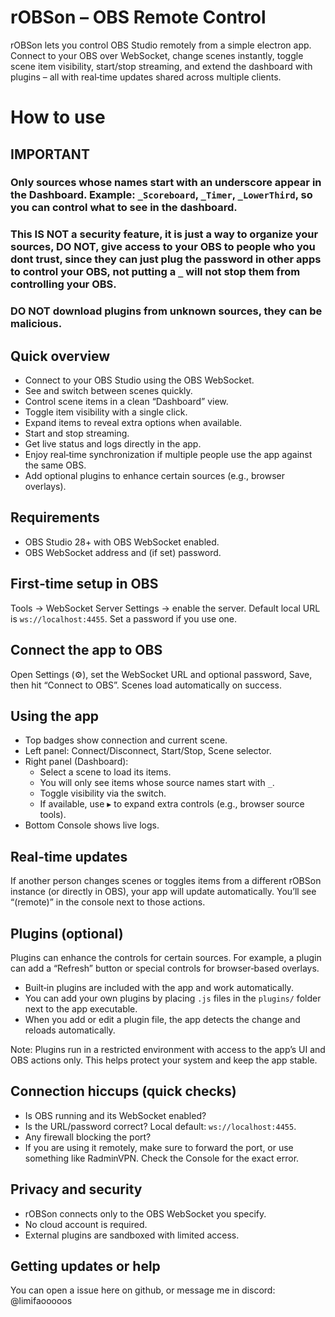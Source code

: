 # rOBSon – OBS Remote Control

rOBSon lets you control OBS Studio remotely from a simple electron app. Connect to your OBS over WebSocket, change scenes instantly, toggle scene item visibility, start/stop streaming, and extend the dashboard with plugins – all with real‑time updates shared across multiple clients.

# How to use

## IMPORTANT
### Only sources whose names start with an underscore appear in the Dashboard. Example: `_Scoreboard`, `_Timer`, `_LowerThird`, so you can control what to see in the dashboard.
### This IS NOT a security feature, it is just a way to organize your sources, DO NOT, give access to your OBS to people who you dont trust, since they can just plug the password in other apps to control your OBS, not putting a `_` will not stop them from controlling your OBS.
### DO NOT download plugins from unknown sources, they can be malicious.

## Quick overview

- Connect to your OBS Studio using the OBS WebSocket.
- See and switch between scenes quickly.
- Control scene items in a clean “Dashboard” view.
- Toggle item visibility with a single click.
- Expand items to reveal extra options when available.
- Start and stop streaming.
- Get live status and logs directly in the app.
- Enjoy real‑time synchronization if multiple people use the app against the same OBS.
- Add optional plugins to enhance certain sources (e.g., browser overlays).


## Requirements

- OBS Studio 28+ with OBS WebSocket enabled.
- OBS WebSocket address and (if set) password.

## First‑time setup in OBS

Tools → WebSocket Server Settings → enable the server. Default local URL is `ws://localhost:4455`. Set a password if you use one.


## Connect the app to OBS

Open Settings (⚙️), set the WebSocket URL and optional password, Save, then hit “Connect to OBS”. Scenes load automatically on success.


## Using the app

- Top badges show connection and current scene.
- Left panel: Connect/Disconnect, Start/Stop, Scene selector.
- Right panel (Dashboard):
  - Select a scene to load its items.
  - You will only see items whose source names start with `_`.
  - Toggle visibility via the switch.
  - If available, use ▸ to expand extra controls (e.g., browser source tools).
- Bottom Console shows live logs.


## Real‑time updates

If another person changes scenes or toggles items from a different rOBSon instance (or directly in OBS), your app will update automatically. You’ll see “(remote)” in the console next to those actions.


## Plugins (optional)

Plugins can enhance the controls for certain sources. For example, a plugin can add a “Refresh” button or special controls for browser‑based overlays.

- Built‑in plugins are included with the app and work automatically.
- You can add your own plugins by placing `.js` files in the `plugins/` folder next to the app executable.
- When you add or edit a plugin file, the app detects the change and reloads automatically.

Note: Plugins run in a restricted environment with access to the app’s UI and OBS actions only. This helps protect your system and keep the app stable.


## Connection hiccups (quick checks)

- Is OBS running and its WebSocket enabled?
- Is the URL/password correct? Local default: `ws://localhost:4455`.
- Any firewall blocking the port?
- If you are using it remotely, make sure to forward the port, or use something like RadminVPN.
Check the Console for the exact error.


## Privacy and security

- rOBSon connects only to the OBS WebSocket you specify.
- No cloud account is required.
- External plugins are sandboxed with limited access.


## Getting updates or help

You can open a issue here on github, or message me in discord: @limifaooooos

